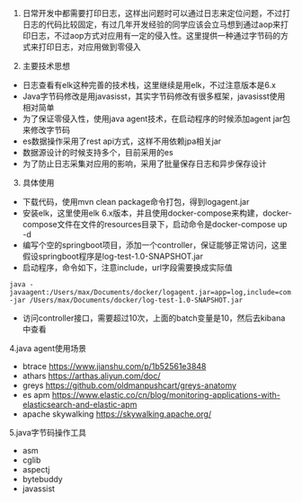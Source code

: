 1. 日常开发中都需要打印日志，这样出问题时可以通过日志来定位问题，不过打日志的代码比较固定，有过几年开发经验的同学应该会立马想到通过aop来打印日志，不过aop方式对应用有一定的侵入性。这里提供一种通过字节码的方式来打印日志，对应用做到零侵入

2. 主要技术思想
* 日志查看有elk这种完善的技术栈，这里继续是用elk，不过注意版本是6.x
* Java字节码修改是用javasisst，其实字节码修改有很多框架，javasisst使用相对简单
* 为了保证零侵入性，使用java agent技术，在启动程序的时候添加agent jar包来修改字节码
* es数据操作采用了rest api方式，这样不用依赖jpa相关jar
* 数据源设计的时候支持多个，目前采用的es
* 为了防止日志采集对应用的影响，采用了批量保存日志和异步保存设计

3. 具体使用
* 下载代码，使用mvn clean package命令打包，得到logagent.jar
* 安装elk，这里使用elk 6.x版本，并且使用docker-compose来构建，docker-compose文件在文件的resources目录下，启动命令是docker-compose up -d
* 编写个空的springboot项目，添加一个controller，保证能够正常访问，这里假设springboot程序是log-test-1.0-SNAPSHOT.jar
* 启动程序，命令如下，注意include，url字段需要换成实际值
```
java -javaagent:/Users/max/Documents/docker/logagent.jar=app=log,include=com.max.log.test.controller,exclude=,send=es,url=http://127.0.0.1:9200,async=false,batch=10 -jar /Users/max/Documents/docker/log-test-1.0-SNAPSHOT.jar
```
* 访问controller接口，需要超过10次，上面的batch变量是10，然后去kibana中查看

4.java agent使用场景
* btrace https://www.jianshu.com/p/1b52561e3848
* athars https://arthas.aliyun.com/doc/
* greys https://github.com/oldmanpushcart/greys-anatomy
* es apm https://www.elastic.co/cn/blog/monitoring-applications-with-elasticsearch-and-elastic-apm
* apache skywalking https://skywalking.apache.org/

5.java字节码操作工具
* asm
* cglib
* aspectj
* bytebuddy
* javassist
